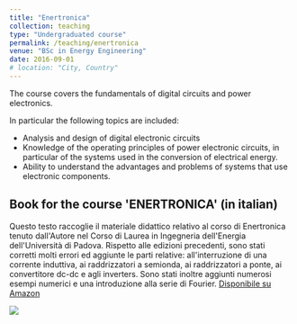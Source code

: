 ```yaml
---
title: "Enertronica"
collection: teaching
type: "Undergraduated course"
permalink: /teaching/enertronica
venue: "BSc in Energy Engineering"
date: 2016-09-01
# location: "City, Country"
---
```



The course covers the fundamentals of digital circuits and power electronics.


In particular the following topics are included:
* Analysis and design of digital electronic circuits
* Knowledge of the operating principles of power electronic circuits,
in particular of the systems used in the conversion of electrical energy.
* Ability to understand the advantages and problems of systems
that use electronic components.

## Book for the course 'ENERTRONICA' (in italian)
Questo testo raccoglie il materiale didattico relativo al corso di Enertronica
tenuto dall'Autore nel Corso di Laurea in Ingegneria dell'Energia
dell'Università di Padova. Rispetto alle edizioni precedenti, sono stati
corretti molti errori ed aggiunte le parti relative: all'interruzione di
una corrente induttiva, ai raddrizzatori a semionda, ai raddrizzatori a ponte,
ai convertitore dc-dc e agli inverters. Sono stati inoltre aggiunti numerosi
esempi numerici e una introduzione alla serie di Fourier.
<a href='https://amzn.eu/d/9JGBEV8'>Disponibile su Amazon</a>

<image src='/images/enertronica-23.jpg' />
